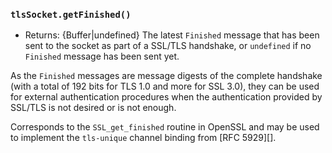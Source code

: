 ### `tlsSocket.getFinished()`

<!-- YAML
added: v9.9.0
-->

* Returns: {Buffer|undefined} The latest `Finished` message that has been
  sent to the socket as part of a SSL/TLS handshake, or `undefined` if
  no `Finished` message has been sent yet.

As the `Finished` messages are message digests of the complete handshake
(with a total of 192 bits for TLS 1.0 and more for SSL 3.0), they can
be used for external authentication procedures when the authentication
provided by SSL/TLS is not desired or is not enough.

Corresponds to the `SSL_get_finished` routine in OpenSSL and may be used
to implement the `tls-unique` channel binding from [RFC 5929][].
